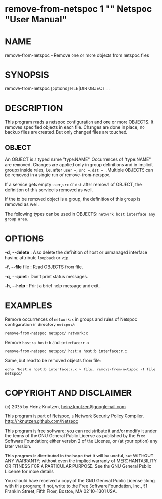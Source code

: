 # remove-from-netspoc 1 "" Netspoc "User Manual"

# NAME

remove-from-netspoc - Remove one or more objects from netspoc files

# SYNOPSIS

remove-from-netspoc [options] FILE|DIR OBJECT ...

# DESCRIPTION

This program reads a netspoc configuration and one or more OBJECTS. It
removes specified objects in each file. Changes are done in place, no
backup files are created. But only changed files are touched.

## OBJECT

An OBJECT is a typed name "type:NAME". Occurrences of
"type:NAME" are removed. Changes are applied only in group
definitions and in implicit groups inside rules, i.e. after `user =`,
`src =`, `dst = `.  Multiple OBJECTS can be removed in a single run of
remove-from-netspoc.

If a service gets empty `user`,`src` or `dst` after removal of OBJECT,
the definition of this service is removed as well.

If the to be removed object is a group, the definition of this group is
removed as well.

The following types can be used in OBJECTS:
`network host interface any group area`.

# OPTIONS

**-d**, **--delete**
:   Also delete the definition of host or unmanaged interface having
    attribute `loopback` or `vip`.

**-f**, **--file** file
:   Read OBJECTS from file.

**-q**, **--quiet**
:   Don't print status messages.

**-h**, **--help**
:   Print a brief help message and exit.

# EXAMPLES

Remove occurrences of `network:x` in groups and rules
of Netspoc configuration in directory `netspoc/`:

`remove-from-netspoc netspoc/ network:x`

Remove `host:a`, `host:b` and `interface:r.x`.

`remove-from-netspoc netspoc/ host:a host:b interface:r.x`

Same, but read to be removed objects from file:

`echo 'host:a host:b interface:r.x > file;
 remove-from-netspoc -f file netspoc/`

# COPYRIGHT AND DISCLAIMER

(c) 2025 by Heinz Knutzen, heinz.knutzen@googlemail.com

This program is part of Netspoc, a Network Security Policy Compiler.
http://hknutzen.github.com/Netspoc

This program is free software; you can redistribute it and/or modify
it under the terms of the GNU General Public License as published by
the Free Software Foundation; either version 2 of the License, or
(at your option) any later version.

This program is distributed in the hope that it will be useful,
but WITHOUT ANY WARRANTY; without even the implied warranty of
MERCHANTABILITY OR FITNESS FOR A PARTICULAR PURPOSE.  See the
GNU General Public License for more details.

You should have received a copy of the GNU General Public License along
with this program; if not, write to the Free Software Foundation, Inc.,
51 Franklin Street, Fifth Floor, Boston, MA 02110-1301 USA.
